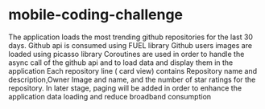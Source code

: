 # mobile-coding-challenge

The application loads the most trending github repositories for the last 30 days.
Github api is consumed using FUEL library
Github users images are loaded using picasso library
Coroutines are used in order to handle the async call of the github api and to load data and display them in the application
Each repository line ( card view) contains Repository name and description,Owner Image and name, and the number of star ratings 
for the repository.
In later stage, paging will be added in order to enhance the application data loading and reduce broadband consumption

